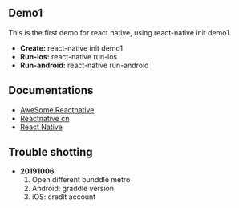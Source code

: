 ## Demo1
This is the first demo for react native, using react-native init demo1.

* **Create:** react-native init demo1
* **Run-ios:** react-native run-ios
* **Run-android:** react-native run-android


## Documentations

* [AweSome Reactnative](https://github.com/jondot/awesome-react-native)
* [Reactnative cn](https://github.com/reactnativecn/react-native-guide)
* [React Native](https://facebook.github.io/react-native/)


## Trouble shotting
* **20191006** 
    1. Open different bunddle metro 
    2. Android: graddle version 
    3. iOS: credit account
